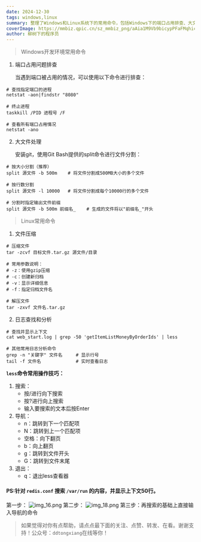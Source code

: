 ```yaml
---
date: 2024-12-30
tags: windows,linux
summary: 整理了Windows和Linux系统下的常用命令，包括Windows下的端口占用排查、大文件分割处理，以及Linux下的文件压缩、日志查找分析等实用操作。特别介绍了less命令的常用操作技巧。
coverImage: https://mmbiz.qpic.cn/sz_mmbiz_png/aAia1M9Vb9bicypPFaFMqhicicUAtWvRw62nKcgRjgQGicibK3Cq7cnTsqNdFvWDFm0YrdAjbS4O0Gibr0ILPFtzf6ssQ/640?wx_fmt=png&amp;from=appmsg
author: 柳树下的程序员
---
```


>Windows开发环境常用命令

1. 端口占用问题排查

   当遇到端口被占用的情况，可以使用以下命令进行排查：

```shell
# 查找指定端口的进程
netstat -aon|findstr "8080"

# 终止进程
taskkill /PID 进程号 /F

# 查看所有端口占用情况
netstat -ano

```

2. 大文件处理

   安装git，使用Git Bash提供的split命令进行文件分割：

```shell
# 按大小分割（推荐）
split 源文件 -b 500m    # 将文件分割成500MB大小的多个文件

# 按行数分割
split 源文件 -l 10000   # 将文件分割成每个10000行的多个文件

# 分割时指定输出文件前缀
split 源文件 -b 500m 前缀名_    # 生成的文件将以"前缀名_"开头
```

>Linux常用命令

1. 文件压缩

```shell
# 压缩文件
tar -zcvf 目标文件.tar.gz 源文件/目录

# 常用参数说明：
# -z：使用gzip压缩
# -c：创建新归档
# -v：显示详细信息
# -f：指定归档文件名

# 解压文件
tar -zxvf 文件名.tar.gz
```

2. 日志查找和分析

```shell
# 查找并显示上下文
cat web_start.log | grep -50 'getItemListMoneyByOrderIds' | less

# 其他常用日志分析命令
grep -n "关键字" 文件名     # 显示行号
tail -f 文件名             # 实时查看日志
```

**`less`命令常用操作技巧：**

1. 搜索：
    - 按/进行向下搜索
    - 按?进行向上搜索
    - 输入要搜索的文本后按Enter
2. 导航：
    - n：跳转到下一个匹配项
    - N：跳转到上一个匹配项
    - 空格：向下翻页
    - b：向上翻页
    - g：跳转到文件开头
    - G：跳转到文件末尾
3. 退出：
    - q：退出less查看器

#### PS:针对 `redis.conf` 搜索 ``/var/run`` 的内容，并显示上下文50行。

第一步：
![img_16.png](img_16.png)
第二步：
![img_18.png](img_18.png)
第三步：再搜索的基础上直接输入导航的命令


> 如果觉得对你有点帮助，请点点最下面的关注、点赞、转发、在看。谢谢支持！公众号：`ddtongxiang`在线等你！